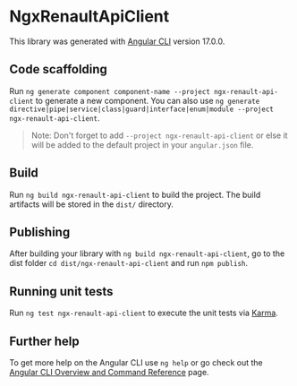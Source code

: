 # NgxRenaultApiClient

This library was generated with [Angular CLI](https://github.com/angular/angular-cli) version 17.0.0.

## Code scaffolding

Run `ng generate component component-name --project ngx-renault-api-client` to generate a new component. You can also use `ng generate directive|pipe|service|class|guard|interface|enum|module --project ngx-renault-api-client`.
> Note: Don't forget to add `--project ngx-renault-api-client` or else it will be added to the default project in your `angular.json` file. 

## Build

Run `ng build ngx-renault-api-client` to build the project. The build artifacts will be stored in the `dist/` directory.

## Publishing

After building your library with `ng build ngx-renault-api-client`, go to the dist folder `cd dist/ngx-renault-api-client` and run `npm publish`.

## Running unit tests

Run `ng test ngx-renault-api-client` to execute the unit tests via [Karma](https://karma-runner.github.io).

## Further help

To get more help on the Angular CLI use `ng help` or go check out the [Angular CLI Overview and Command Reference](https://angular.io/cli) page.
